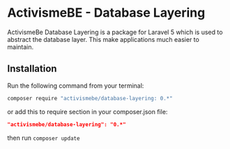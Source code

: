 # ActivismeBE - Database Layering 

ActivismeBe Database Layering is a package for Laravel 5 which is used to abstract the database layer. This make applications much easier to maintain. 

## Installation 

Run the following command from your terminal: 

```bash
composer require "activismebe/database-layering: 0.*"
```

or add this to require section in your composer.json file: 

```json
"activismebe/database-layering": "0.*"
```

then run `composer update`
